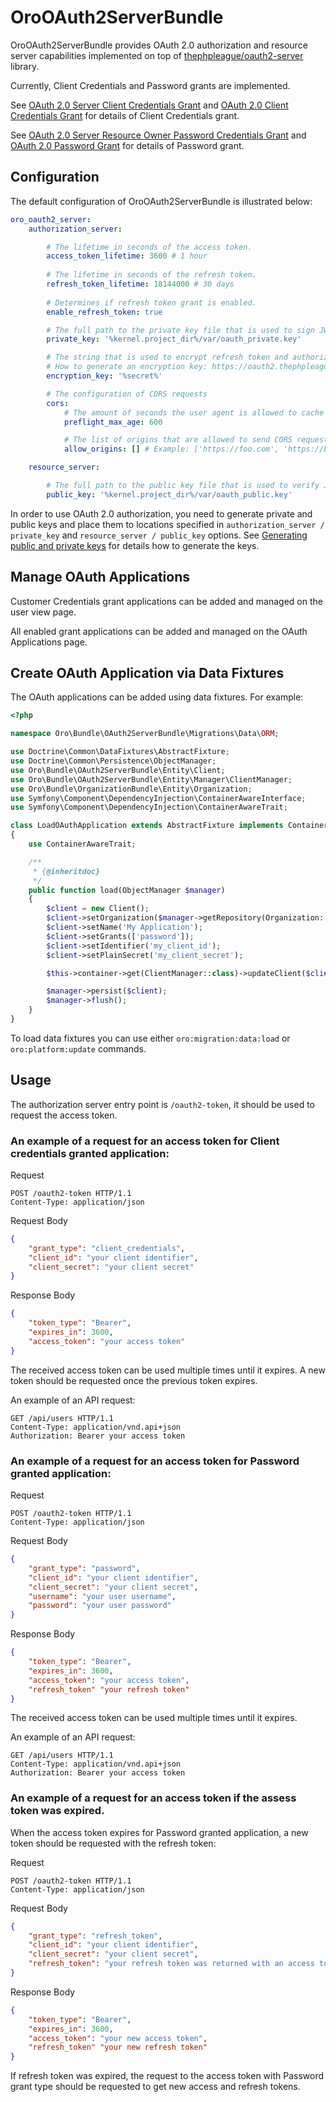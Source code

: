 # OroOAuth2ServerBundle

OroOAuth2ServerBundle provides OAuth 2.0 authorization and resource server capabilities implemented
on top of [thephpleague/oauth2-server](https://github.com/thephpleague/oauth2-server) library.

Currently, Client Credentials and Password grants are implemented. 

See
[OAuth 2.0 Server Client Credentials Grant](https://oauth2.thephpleague.com/authorization-server/client-credentials-grant/)
and [OAuth 2.0 Client Credentials Grant](https://oauth.net/2/grant-types/client-credentials/) for details of Client Credentials grant.

See
[OAuth 2.0 Server Resource Owner Password Credentials Grant](https://oauth2.thephpleague.com/authorization-server/resource-owner-password-credentials-grant/)
and [OAuth 2.0 Password Grant](https://oauth.net/2/grant-types/password/) for details of Password grant.

## Configuration

The default configuration of OroOAuth2ServerBundle is illustrated below:

``` yaml
oro_oauth2_server:
    authorization_server:

        # The lifetime in seconds of the access token.
        access_token_lifetime: 3600 # 1 hour
        
        # The lifetime in seconds of the refresh token.
        refresh_token_lifetime: 18144000 # 30 days
        
        # Determines if refresh token grant is enabled.
        enable_refresh_token: true

        # The full path to the private key file that is used to sign JWT tokens.
        private_key: '%kernel.project_dir%/var/oauth_private.key'

        # The string that is used to encrypt refresh token and authorization token payload.
        # How to generate an encryption key: https://oauth2.thephpleague.com/installation/#string-password
        encryption_key: '%secret%'

        # The configuration of CORS requests
        cors:
            # The amount of seconds the user agent is allowed to cache CORS preflight requests
            preflight_max_age: 600

            # The list of origins that are allowed to send CORS requests
            allow_origins: [] # Example: ['https://foo.com', 'https://bar.com']

    resource_server:

        # The full path to the public key file that is used to verify JWT tokens.
        public_key: '%kernel.project_dir%/var/oauth_public.key'
```

In order to use OAuth 2.0 authorization, you need to generate private and public keys and place them
to locations specified in `authorization_server / private_key` and `resource_server / public_key` options.
See [Generating public and private keys](https://oauth2.thephpleague.com/installation/#generating-public-and-private-keys)
for details how to generate the keys.

## Manage OAuth Applications

Customer Credentials grant applications can be added and managed on the user view page.

All enabled grant applications can be added and managed on the OAuth Applications page.

## Create OAuth Application via Data Fixtures

The OAuth applications can be added using data fixtures. For example:

``` php
<?php

namespace Oro\Bundle\OAuth2ServerBundle\Migrations\Data\ORM;

use Doctrine\Common\DataFixtures\AbstractFixture;
use Doctrine\Common\Persistence\ObjectManager;
use Oro\Bundle\OAuth2ServerBundle\Entity\Client;
use Oro\Bundle\OAuth2ServerBundle\Entity\Manager\ClientManager;
use Oro\Bundle\OrganizationBundle\Entity\Organization;
use Symfony\Component\DependencyInjection\ContainerAwareInterface;
use Symfony\Component\DependencyInjection\ContainerAwareTrait;

class LoadOAuthApplication extends AbstractFixture implements ContainerAwareInterface
{
    use ContainerAwareTrait;

    /**
     * {@inheritdoc}
     */
    public function load(ObjectManager $manager)
    {
        $client = new Client();
        $client->setOrganization($manager->getRepository(Organization::class)->getFirst());
        $client->setName('My Application');
        $client->setGrants(['password']);
        $client->setIdentifier('my_client_id');
        $client->setPlainSecret('my_client_secret');

        $this->container->get(ClientManager::class)->updateClient($client, false);

        $manager->persist($client);
        $manager->flush();
    }
}
```

To load data fixtures you can use either `oro:migration:data:load` or `oro:platform:update` commands.

## Usage

The authorization server entry point is `/oauth2-token`, it should be used to request the access token.

### An example of a request for an access token for Client credentials granted application:

Request

```
POST /oauth2-token HTTP/1.1
Content-Type: application/json
```

Request Body

``` json
{
    "grant_type": "client_credentials",
    "client_id": "your client identifier",
    "client_secret": "your client secret"
}
```

Response Body

``` json
{
    "token_type": "Bearer",
    "expires_in": 3600,
    "access_token": "your access token"
}
```

The received access token can be used multiple times until it expires. A new token should be requested once
the previous token expires.

An example of an API request:

```
GET /api/users HTTP/1.1
Content-Type: application/vnd.api+json
Authorization: Bearer your access token
```

### An example of a request for an access token for Password granted application:

Request

```
POST /oauth2-token HTTP/1.1
Content-Type: application/json
```

Request Body

``` json
{
    "grant_type": "password",
    "client_id": "your client identifier",
    "client_secret": "your client secret",
    "username": "your user username",
    "password": "your user password"
}
```

Response Body

``` json
{
    "token_type": "Bearer",
    "expires_in": 3600,
    "access_token": "your access token",
    "refresh_token" "your refresh token"
}
```

The received access token can be used multiple times until it expires. 

An example of an API request:

```
GET /api/users HTTP/1.1
Content-Type: application/vnd.api+json
Authorization: Bearer your access token
```
### An example of a request for an access token if the assess token was expired.

When the access token expires for Password granted application, a new token should be requested with the refresh token:

Request

```
POST /oauth2-token HTTP/1.1
Content-Type: application/json
```

Request Body

``` json
{
    "grant_type": "refresh_token",
    "client_id": "your client identifier",
    "client_secret": "your client secret",
    "refresh_token": "your refresh token was returned with an access token"
}
```

Response Body

``` json
{
    "token_type": "Bearer",
    "expires_in": 3600,
    "access_token": "your new access token",
    "refresh_token" "your new refresh token"
}
```

If refresh token was expired, the request to the access token with Password grant type should be requested to get new 
access and refresh tokens.
